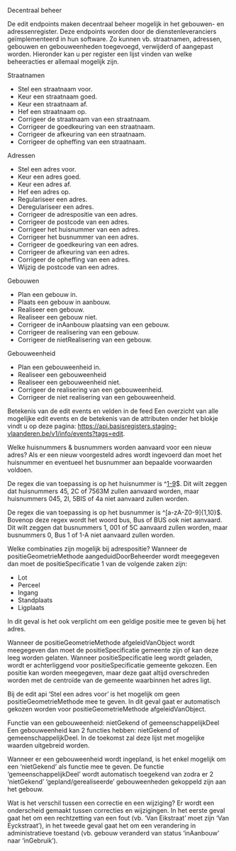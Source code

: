Decentraal beheer

De edit endpoints maken decentraal beheer mogelijk in het gebouwen- en adressenregister. Deze endpoints worden door de dienstenleveranciers geïmplementeerd in hun software. Zo kunnen vb. straatnamen, adressen, gebouwen en gebouweenheden toegevoegd, verwijderd of aangepast worden. Hieronder kan u per register een lijst vinden van welke beheeracties er allemaal mogelijk zijn.

Straatnamen

* Stel een straatnaam voor.
* Keur een straatnaam goed.
* Keur een straatnaam af.
* Hef een straatnaam op.
* Corrigeer de straatnaam van een straatnaam.
* Corrigeer de goedkeuring van een straatnaam.
* Corrigeer de afkeuring van een straatnaam.
* Corrigeer de opheffing van een straatnaam.

Adressen

* Stel een adres voor.
* Keur een adres goed.
* Keur een adres af.
* Hef een adres op.
* Regulariseer een adres.
* Deregulariseer een adres.
* Corrigeer de adrespositie van een adres.
* Corrigeer de postcode van een adres.
* Corrigeer het huisnummer van een adres.
* Corrigeer het busnummer van een adres.
* Corrigeer de goedkeuring van een adres.
* Corrigeer de afkeuring van een adres.
* Corrigeer de opheffing van een adres.
* Wijzig de postcode van een adres.

Gebouwen

* Plan een gebouw in.
* Plaats een gebouw in aanbouw.
* Realiseer een gebouw.
* Realiseer een gebouw niet.
* Corrigeer de inAanbouw plaatsing van een gebouw.
* Corrigeer de realisering van een gebouw.
* Corrigeer de nietRealisering van een gebouw.

Gebouweenheid

* Plan een gebouweenheid in.
* Realiseer een gebouweenheid
* Realiseer een gebouweenheid niet.
* Corrigeer de realisering van een gebouweenheid.
* Corrigeer de niet realisering van een gebouweenheid.

Betekenis van de edit events en velden in de feed
Een overzicht van alle mogelijke edit events en de betekenis van de attributen onder het blokje <event> vindt u op deze pagina: https://api.basisregisters.staging-vlaanderen.be/v1/info/events?tags=edit.

Welke huisnummers & busnummers worden aanvaard voor een nieuw adres?
Als er een nieuw voorgesteld adres wordt ingevoerd dan moet het huisnummer en eventueel het busnummer aan bepaalde voorwaarden voldoen.

De regex die van toepassing is op het huisnummer is ^[1-9]([0-9]{0,8}([A-H]|[K-N]|[P]|[R-T]|[V-Z]){0,1}|[0-9]{0,9})$. Dit wilt zeggen dat huisnummers 45, 2C of 7563M zullen aanvaard worden, maar huisnummers 045, 2I, 5BIS of 4a niet aanvaard zullen worden.

De regex die van toepassing is op het busnummer is ^[a-zA-Z0-9]{1,10}$. Bovenop deze regex wordt het woord bus, Bus of BUS ook niet aanvaard. Dit wilt zeggen dat busnummers 1, 001 of 5C aanvaard zullen worden, maar busnummers 0, Bus 1 of 1-A niet aanvaard zullen worden.

Welke combinaties zijn mogelijk bij adrespositie?
Wanneer de positieGeometrieMethode aangeduidDoorBeheerder wordt meegegeven dan moet de positieSpecificatie 1 van de volgende zaken zijn:
* Lot
* Perceel
* Ingang
* Standplaats
* Ligplaats

In dit geval is het ook verplicht om een geldige positie mee te geven bij het adres.

Wanneer de positieGeometrieMethode afgeleidVanObject wordt meegegeven dan moet de positieSpecificatie gemeente zijn of kan deze leeg worden gelaten. Wanneer positieSpecificatie leeg wordt geladen, wordt er achterliggend voor positieSpecificatie gemeente gekozen. Een positie kan worden meegegeven, maar deze gaat altijd overschreden worden met de centroïde van de gemeente waarbinnen het adres ligt.

Bij de edit api ‘Stel een adres voor’ is het mogelijk om geen positieGeometrieMethode mee te geven. In dit geval gaat er automatisch gekozen worden voor positieGeometrieMethode afgeleidVanObject.

Functie van een gebouweenheid: nietGekend of gemeenschappelijkDeel
Een gebouweenheid kan 2 functies hebben: nietGekend of gemeenschappelijkDeel. In de toekomst zal deze lijst met mogelijke waarden uitgebreid worden.

Wanneer er een gebouweenheid wordt ingepland, is het enkel mogelijk om een ‘nietGekend’ als functie mee te geven. De functie ‘gemeenschappelijkDeel’ wordt automatisch toegekend van zodra er 2 ‘nietGekend’ ‘gepland/gerealiseerde’ gebouweenheden gekoppeld zijn aan het gebouw.

Wat is het verschil tussen een correctie en een wijziging?
Er wordt een onderscheid gemaakt tussen correcties en wijzigingen. In het eerste geval gaat het om een rechtzetting van een fout (vb. ‘Van Eikstraat’ moet zijn ‘Van Eyckstraat’), in het tweede geval gaat het om een verandering in administratieve toestand (vb. gebouw veranderd van status ‘inAanbouw’ naar ‘inGebruik’).
